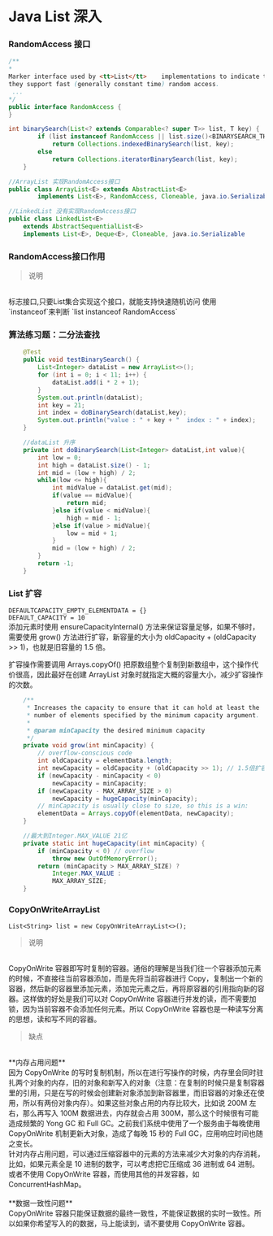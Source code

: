 # Java List 深入
### RandomAccess 接口
```java
/**
* 
Marker interface used by <tt>List</tt>    implementations to indicate that
they support fast (generally constant time) random access.
 ...
*/
public interface RandomAccess {
}

int binarySearch(List<? extends Comparable<? super T>> list, T key) {
        if (list instanceof RandomAccess || list.size()<BINARYSEARCH_THRESHOLD)
            return Collections.indexedBinarySearch(list, key);
        else
            return Collections.iteratorBinarySearch(list, key);
    }
```
```java
//ArrayList 实现RandomAccess接口
public class ArrayList<E> extends AbstractList<E>
        implements List<E>, RandomAccess, Cloneable, java.io.Serializable
```  
```java
//LinkedList 没有实现RandomAccess接口
public class LinkedList<E>
    extends AbstractSequentialList<E>
    implements List<E>, Deque<E>, Cloneable, java.io.Serializable
```
### RandomAccess接口作用
>说明
</br>
标志接口,只要List集合实现这个接口，就能支持快速随机访问
使用</br>`instanceof`来判断
`list instanceof RandomAccess`

### 算法练习题：二分法查找
```java
    @Test
    public void testBinarySearch() {
        List<Integer> dataList = new ArrayList<>();
        for (int i = 0; i < 11; i++) {
            dataList.add(i * 2 + 1);
        }
        System.out.println(dataList);
        int key = 21;
        int index = doBinarySearch(dataList,key);
        System.out.println("value : " + key + "  index : " + index);
    }

    //dataList 升序
    private int doBinarySearch(List<Integer> dataList,int value){
        int low = 0;
        int high = dataList.size() - 1;
        int mid = (low + high) / 2;
        while(low <= high){
            int midValue = dataList.get(mid);
            if(value == midValue){
                return mid;
            }else if(value < midValue){
                high = mid - 1;
            }else if(value > midValue){
                low = mid + 1;
            }
            mid = (low + high) / 2;
        }
        return -1;
    }
```
### List 扩容
`DEFAULTCAPACITY_EMPTY_ELEMENTDATA = {}`
</br>
`DEFAULT_CAPACITY = 10`
</br>
添加元素时使用 ensureCapacityInternal() 方法来保证容量足够，如果不够时，需要使用 grow() 方法进行扩容，新容量的大小为 oldCapacity + (oldCapacity >> 1)，也就是旧容量的 1.5 倍。

扩容操作需要调用 Arrays.copyOf() 把原数组整个复制到新数组中，这个操作代价很高，因此最好在创建 ArrayList 对象时就指定大概的容量大小，减少扩容操作的次数。
```java
    /**
     * Increases the capacity to ensure that it can hold at least the
     * number of elements specified by the minimum capacity argument.
     *
     * @param minCapacity the desired minimum capacity
     */
    private void grow(int minCapacity) {
        // overflow-conscious code
        int oldCapacity = elementData.length;
        int newCapacity = oldCapacity + (oldCapacity >> 1); // 1.5倍扩容
        if (newCapacity - minCapacity < 0)
            newCapacity = minCapacity;
        if (newCapacity - MAX_ARRAY_SIZE > 0)
            newCapacity = hugeCapacity(minCapacity);
        // minCapacity is usually close to size, so this is a win:
        elementData = Arrays.copyOf(elementData, newCapacity);
    }
```
```java
    //最大到Integer.MAX_VALUE 21亿
    private static int hugeCapacity(int minCapacity) {
        if (minCapacity < 0) // overflow
            throw new OutOfMemoryError();
        return (minCapacity > MAX_ARRAY_SIZE) ?
            Integer.MAX_VALUE :
            MAX_ARRAY_SIZE;
    }
```
### CopyOnWriteArrayList
`List<String> list = new CopyOnWriteArrayList<>();`
>说明
</br>
CopyOnWrite 容器即写时复制的容器。通俗的理解是当我们往一个容器添加元素的时候，不直接往当前容器添加，而是先将当前容器进行 Copy，复制出一个新的容器，然后新的容器里添加元素，添加完元素之后，再将原容器的引用指向新的容器。这样做的好处是我们可以对 CopyOnWrite 容器进行并发的读，而不需要加锁，因为当前容器不会添加任何元素。所以 CopyOnWrite 容器也是一种读写分离的思想，读和写不同的容器。

>缺点
</br>
**内存占用问题**
</br>
因为 CopyOnWrite 的写时复制机制，所以在进行写操作的时候，内存里会同时驻扎两个对象的内存，旧的对象和新写入的对象（注意：在复制的时候只是复制容器里的引用，只是在写的时候会创建新对象添加到新容器里，而旧容器的对象还在使用，所以有两份对象内存）。如果这些对象占用的内存比较大，比如说 200M 左右，那么再写入 100M 数据进去，内存就会占用 300M，那么这个时候很有可能造成频繁的 Yong GC 和 Full GC。之前我们系统中使用了一个服务由于每晚使用 CopyOnWrite 机制更新大对象，造成了每晚 15 秒的 Full GC，应用响应时间也随之变长。
</br>
针对内存占用问题，可以通过压缩容器中的元素的方法来减少大对象的内存消耗，比如，如果元素全是 10 进制的数字，可以考虑把它压缩成 36 进制或 64 进制。或者不使用 CopyOnWrite 容器，而使用其他的并发容器，如 ConcurrentHashMap。
</br>
</br>
**数据一致性问题**
</br>
CopyOnWrite 容器只能保证数据的最终一致性，不能保证数据的实时一致性。所以如果你希望写入的的数据，马上能读到，请不要使用 CopyOnWrite 容器。
